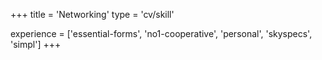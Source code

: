 +++
title = 'Networking'
type = 'cv/skill'

experience = ['essential-forms', 'no1-cooperative', 'personal', 'skyspecs', 'simpl']
+++
